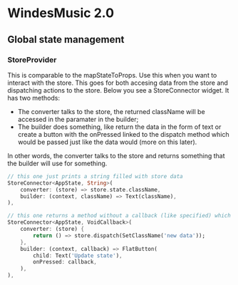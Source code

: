 # WindesMusic 2.0

## Global state management

### StoreProvider

This is comparable to the mapStateToProps. Use this when you want to interact with the store. This goes for both accesing data from the store and dispatching actions to the store. Below you see a StoreConnector widget. It has two methods:
- The converter talks to the store, the returned className will be accessed in the paramater in the builder;
- The builder does something, like return the data in the form of text or create a button with the onPressed linked to the dispatch method which would be passed just like the data would (more on this later).

In other words, the converter talks to the store and returns something that the builder will use for something. 

```dart
// this one just prints a string filled with store data
StoreConnector<AppState, String>(
    converter: (store) => store.state.className,
    builder: (context, className) => Text(className),
),

// this one returns a method without a callback (like specified) which is then referenced by the onPressed
StoreConnector<AppState, VoidCallback>(
    converter: (store) {
        return () => store.dispatch(SetClassName('new data'));
    },
    builder: (context, callback) => FlatButton(
        child: Text('Update state'),
        onPressed: callback,
    ),
),
```
